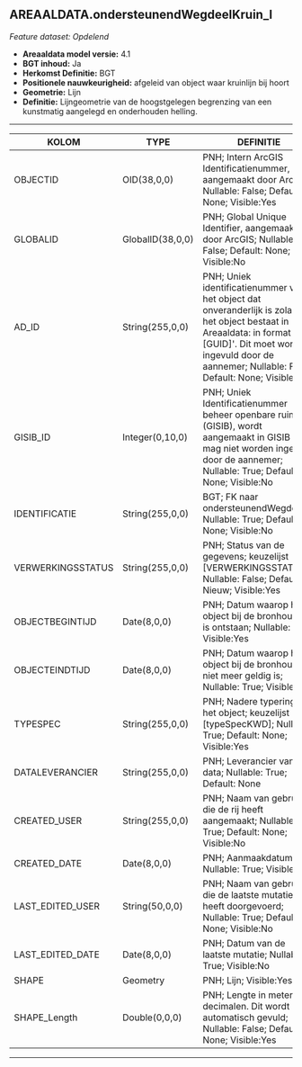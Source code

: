 ## AREAALDATA.ondersteunendWegdeelKruin_l

*Feature dataset: Opdelend*


* __Areaaldata model versie:__ 4.1
* __BGT inhoud:__ Ja
* __Herkomst Definitie:__ BGT
* __Positionele nauwkeurigheid:__ afgeleid van object waar kruinlijn bij hoort
* __Geometrie:__ Lijn
* __Definitie:__  Lijngeometrie van de hoogstgelegen begrenzing van een kunstmatig aangelegd en onderhouden helling. 

***

|KOLOM                              |TYPE          	        |DEFINITIE|
|------                          	|----          	        |-----    |
|OBJECTID                           |OID(38,0,0)            |PNH; Intern ArcGIS Identificatienummer, aangemaakt door ArcGIS; Nullable: False; Default: None; Visible:Yes|
|GLOBALID                           |GlobalID(38,0,0)       |PNH; Global Unique Identifier,  aangemaakt door ArcGIS; Nullable: False; Default: None; Visible:No|
|AD_ID                              |String(255,0,0)        |PNH; Uniek identificatienummer voor het object dat onveranderlijk is zolang het object bestaat in Areaaldata: in format 'AD.[GUID]'. Dit moet worden ingevuld door de aannemer; Nullable: False; Default: None; Visible:Yes|
|GISIB_ID                           |Integer(0,10,0)        |PNH; Uniek Identificatienummer beheer openbare ruimte (GISIB), wordt aangemaakt in GISIB en mag niet worden ingevuld door de aannemer; Nullable: True; Default: None; Visible:No|
|IDENTIFICATIE                      |String(255,0,0)        |BGT; FK naar ondersteunendWegdeel_v; Nullable: True; Default: None; Visible:No|
|VERWERKINGSSTATUS                  |String(255,0,0)        |PNH; Status van de gegevens; keuzelijst [VERWERKINGSSTATUS]; Nullable: False; Default: Nieuw; Visible:Yes|
|OBJECTBEGINTIJD                    |Date(8,0,0)            |PNH; Datum waarop het object bij de bronhouder is ontstaan; Nullable: True; Visible:Yes|
|OBJECTEINDTIJD                     |Date(8,0,0)            |PNH; Datum waarop het object bij de bronhouder niet meer geldig is; Nullable: True; Visible:Yes|
|TYPESPEC                           |String(255,0,0)        |PNH; Nadere typering van het object; keuzelijst [typeSpecKWD]; Nullable: True; Default: None; Visible:Yes|
|DATALEVERANCIER                    |String(255,0,0)        |PNH; Leverancier van de data; Nullable: True; Default: None|
|CREATED_USER                       |String(255,0,0)        |PNH; Naam van gebruiker die de rij heeft aangemaakt; Nullable: True; Default: None; Visible:No|
|CREATED_DATE                       |Date(8,0,0)            |PNH; Aanmaakdatum; Nullable: True; Visible:No|
|LAST_EDITED_USER                   |String(50,0,0)         |PNH; Naam van gebruiker die de laatste mutatie heeft doorgevoerd; Nullable: True; Default: None; Visible:No|
|LAST_EDITED_DATE                   |Date(8,0,0)            |PNH; Datum van de laatste mutatie; Nullable: True; Visible:No|
|SHAPE                              |Geometry               |PNH; Lijn; Visible:Yes|
|SHAPE_Length                       |Double(0,0,0)          |PNH; Lengte in meters, 5 decimalen. Dit wordt automatisch gevuld; Nullable: False; Default: None; Visible:Yes|


***
